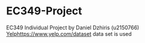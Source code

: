 # EC349-Project
EC349 Individual Project by Daniel Dzhiris (u2150766)
[Yelp](https://www.yelp.com/dataset)https://www.yelp.com/dataset data set is used
